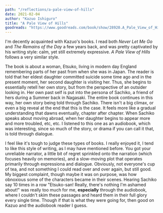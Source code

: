 ```yaml
---
path: "/reflections/a-pale-view-of-hills"
date: 2021-02-04
author: "Kazuo Ishiguro"
title: "A Pale View of Hills"
goodreads: "https://www.goodreads.com/book/show/28920.A_Pale_View_of_Hills"
---
```


I'm decently acquainted with Kazuo's books. I read both *Never Let Me Go* and *The Remains of the Day* a few years back, and was pretty captivated by his writing style: calm, yet still extremely expressive. *A Pale View of Hills* follows a very similar style.

The book is about a woman, Etsuko,  living in modern day England remembering parts of her past from when she was in Japan. The reader is told that her eldest daughter committed suicide some time ago and in the present moment, her second daughter is visiting her. Thus, she begins to essentially retell her own story, but from the perspective of an outsider looking in. Her own past self is put into the persona of Sachiko, a friend of hers during a Summer back in Nagasaki. The entire book continues in this way, her own story being told through Sachiko. There isn't a big climax, or even a big reveal at the end that this is the case. It feels more like a gradual understanding that dawns eventually, chapter after chapter. When Sachiko speaks about moving abroad, when her daughter begins to appear more and more troubled, etc, etc. I listened to this one as an audiobook, which was interesting, since so much of the story, or drama if you can call it that, is told through dialogue. 

I feel like it's tough to judge these types of books. I really enjoyed it, I tend to like this style of writing, as I may have mentioned before. You got your unreliable narrator, a little bit of regret sprinkled onto the narration (which focuses heavily on memories), and a slow-moving plot that operates primarily through expressiona and dialogue. Obviously, not everyone's cup of tea, and not something I could read over and over again, but still good. My biggest complaint, though maybe it was on purpose, was how obnoxious some of the characters became in their scenes. Hearing Sachiko say 10 times in a row "Etsuko-san! Really, there's nothing I'm ashamed about!" was really too much for me, **especially** through the audiobook, where I couldn't skim these passages and heard them in their full glory every single time. Though if that is what they were going for, then good on Kazuo and the audiobook reader I guess. 
